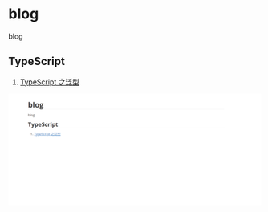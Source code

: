 # blog

blog

## TypeScript

1. [TypeScript 之泛型](https://github.com/likesandy/blog/issues/1)

![image-20220720143826841](assets/image-20220720143826841.png)
